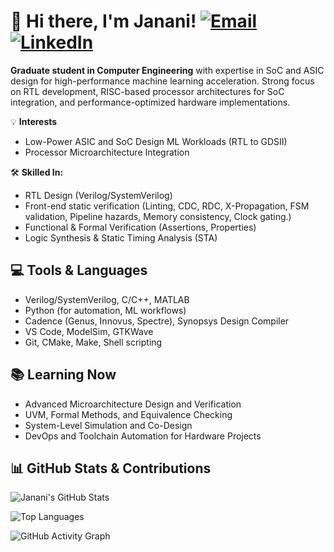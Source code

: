 # 👋 Hi there, I'm Janani! [![Email](https://img.shields.io/badge/Gmail-D14836?style=flat&logo=gmail&logoColor=white)](mailto:jsrinivasan4020@sdsu.edu) [![LinkedIn](https://img.shields.io/badge/-LinkedIn-0A66C2?style=flat&logo=linkedin&logoColor=white)](https://www.linkedin.com/in/janani-priyadharshini-srinivasan-ba26751ab/)
 **Graduate student in Computer Engineering** with expertise in SoC and ASIC design for high-performance machine learning acceleration. Strong focus on RTL development, RISC-based processor architectures for SoC integration, and performance-optimized hardware implementations.

💡 **Interests**   
- Low-Power ASIC and SoC Design ML Workloads (RTL to GDSII)
- Processor Microarchitecture Integration

🛠️ **Skilled In:**  
- RTL Design (Verilog/SystemVerilog)
- Front-end static verification (Linting, CDC, RDC, X-Propagation, FSM validation, Pipeline hazards, Memory consistency, Clock gating.)
- Functional & Formal Verification (Assertions, Properties)  
- Logic Synthesis & Static Timing Analysis (STA)  

## 💻 Tools & Languages
- Verilog/SystemVerilog, C/C++, MATLAB
- Python (for automation, ML workflows)
- Cadence (Genus, Innovus, Spectre), Synopsys Design Compiler
- VS Code, ModelSim, GTKWave
- Git, CMake, Make, Shell scripting

## 📚 Learning Now
- Advanced Microarchitecture Design and Verification
- UVM, Formal Methods, and Equivalence Checking
- System-Level Simulation and Co-Design
- DevOps and Toolchain Automation for Hardware Projects

## 📊 GitHub Stats & Contributions

![Janani's GitHub Stats](https://github-readme-stats.vercel.app/api?username=JananiPSrinivasan&show_icons=true&theme=default)

![Top Languages](https://github-readme-stats.vercel.app/api/top-langs/?username=JananiPSrinivasan&layout=compact&theme=default)

![GitHub Activity Graph](https://github-readme-activity-graph.vercel.app/graph?username=JananiPSrinivasan&theme=github-light)


